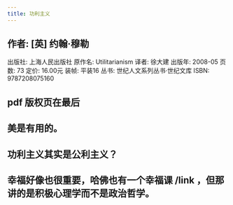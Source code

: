 ```yaml
---
title: 功利主义
---
```


## 作者:  [英] 约翰·穆勒
出版社: 上海人民出版社
原作名: Utilitarianism
译者: 徐大建
出版年: 2008-05
页数: 73
定价: 16.00元
装帧: 平装16
丛书: 世纪人文系列丛书·世纪文库
ISBN: 9787208075160
## pdf 版权页在最后
## 美是有用的。
## 功利主义其实是公利主义？
## 幸福好像也很重要，哈佛也有一个幸福课 /link ，但那讲的是积极心理学而不是政治哲学。
